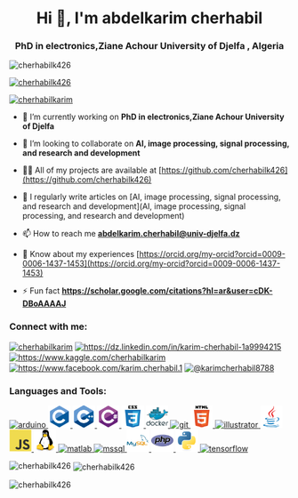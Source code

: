 <h1 align="center">Hi 👋, I'm abdelkarim cherhabil</h1>
<h3 align="center">PhD in electronics,Ziane Achour University of Djelfa , Algeria</h3>

<p align="left"> <img src="https://komarev.com/ghpvc/?username=cherhabilk426&label=Profile%20views&color=0e75b6&style=flat" alt="cherhabilk426" /> </p>

<p align="left"> <a href="https://github.com/ryo-ma/github-profile-trophy"><img src="https://github-profile-trophy.vercel.app/?username=cherhabilk426" alt="cherhabilk426" /></a> </p>

<p align="left"> <a href="https://twitter.com/cherhabilkarim" target="blank"><img src="https://img.shields.io/twitter/follow/cherhabilkarim?logo=twitter&style=for-the-badge" alt="cherhabilkarim" /></a> </p>

- 🔭 I’m currently working on **PhD in electronics,Ziane Achour University of Djelfa**

- 👯 I’m looking to collaborate on **AI, image processing, signal processing, and research and development**

- 👨‍💻 All of my projects are available at [https://github.com/cherhabilk426](https://github.com/cherhabilk426)

- 📝 I regularly write articles on [AI, image processing, signal processing, and research and development](AI, image processing, signal processing, and research and development)

- 📫 How to reach me **abdelkarim.cherhabil@univ-djelfa.dz**

- 📄 Know about my experiences [https://orcid.org/my-orcid?orcid=0009-0006-1437-1453](https://orcid.org/my-orcid?orcid=0009-0006-1437-1453)

- ⚡ Fun fact **https://scholar.google.com/citations?hl=ar&user=cDK-DBoAAAAJ**

<h3 align="left">Connect with me:</h3>
<p align="left">
<a href="https://twitter.com/cherhabilkarim" target="blank"><img align="center" src="https://raw.githubusercontent.com/rahuldkjain/github-profile-readme-generator/master/src/images/icons/Social/twitter.svg" alt="cherhabilkarim" height="30" width="40" /></a>
<a href="https://linkedin.com/in/https://dz.linkedin.com/in/karim-cherhabil-1a9994215" target="blank"><img align="center" src="https://raw.githubusercontent.com/rahuldkjain/github-profile-readme-generator/master/src/images/icons/Social/linked-in-alt.svg" alt="https://dz.linkedin.com/in/karim-cherhabil-1a9994215" height="30" width="40" /></a>
<a href="https://kaggle.com/https://www.kaggle.com/cherhabilkarim" target="blank"><img align="center" src="https://raw.githubusercontent.com/rahuldkjain/github-profile-readme-generator/master/src/images/icons/Social/kaggle.svg" alt="https://www.kaggle.com/cherhabilkarim" height="30" width="40" /></a>
<a href="https://fb.com/https://www.facebook.com/karim.cherhabil.1" target="blank"><img align="center" src="https://raw.githubusercontent.com/rahuldkjain/github-profile-readme-generator/master/src/images/icons/Social/facebook.svg" alt="https://www.facebook.com/karim.cherhabil.1" height="30" width="40" /></a>
<a href="https://www.youtube.com/c/@karimcherhabil8788" target="blank"><img align="center" src="https://raw.githubusercontent.com/rahuldkjain/github-profile-readme-generator/master/src/images/icons/Social/youtube.svg" alt="@karimcherhabil8788" height="30" width="40" /></a>
</p>

<h3 align="left">Languages and Tools:</h3>
<p align="left"> <a href="https://www.arduino.cc/" target="_blank" rel="noreferrer"> <img src="https://cdn.worldvectorlogo.com/logos/arduino-1.svg" alt="arduino" width="40" height="40"/> </a> <a href="https://www.cprogramming.com/" target="_blank" rel="noreferrer"> <img src="https://raw.githubusercontent.com/devicons/devicon/master/icons/c/c-original.svg" alt="c" width="40" height="40"/> </a> <a href="https://www.w3schools.com/cpp/" target="_blank" rel="noreferrer"> <img src="https://raw.githubusercontent.com/devicons/devicon/master/icons/cplusplus/cplusplus-original.svg" alt="cplusplus" width="40" height="40"/> </a> <a href="https://www.w3schools.com/cs/" target="_blank" rel="noreferrer"> <img src="https://raw.githubusercontent.com/devicons/devicon/master/icons/csharp/csharp-original.svg" alt="csharp" width="40" height="40"/> </a> <a href="https://www.w3schools.com/css/" target="_blank" rel="noreferrer"> <img src="https://raw.githubusercontent.com/devicons/devicon/master/icons/css3/css3-original-wordmark.svg" alt="css3" width="40" height="40"/> </a> <a href="https://www.docker.com/" target="_blank" rel="noreferrer"> <img src="https://raw.githubusercontent.com/devicons/devicon/master/icons/docker/docker-original-wordmark.svg" alt="docker" width="40" height="40"/> </a> <a href="https://git-scm.com/" target="_blank" rel="noreferrer"> <img src="https://www.vectorlogo.zone/logos/git-scm/git-scm-icon.svg" alt="git" width="40" height="40"/> </a> <a href="https://www.w3.org/html/" target="_blank" rel="noreferrer"> <img src="https://raw.githubusercontent.com/devicons/devicon/master/icons/html5/html5-original-wordmark.svg" alt="html5" width="40" height="40"/> </a> <a href="https://www.adobe.com/in/products/illustrator.html" target="_blank" rel="noreferrer"> <img src="https://www.vectorlogo.zone/logos/adobe_illustrator/adobe_illustrator-icon.svg" alt="illustrator" width="40" height="40"/> </a> <a href="https://www.java.com" target="_blank" rel="noreferrer"> <img src="https://raw.githubusercontent.com/devicons/devicon/master/icons/java/java-original.svg" alt="java" width="40" height="40"/> </a> <a href="https://developer.mozilla.org/en-US/docs/Web/JavaScript" target="_blank" rel="noreferrer"> <img src="https://raw.githubusercontent.com/devicons/devicon/master/icons/javascript/javascript-original.svg" alt="javascript" width="40" height="40"/> </a> <a href="https://www.linux.org/" target="_blank" rel="noreferrer"> <img src="https://raw.githubusercontent.com/devicons/devicon/master/icons/linux/linux-original.svg" alt="linux" width="40" height="40"/> </a> <a href="https://www.mathworks.com/" target="_blank" rel="noreferrer"> <img src="https://upload.wikimedia.org/wikipedia/commons/2/21/Matlab_Logo.png" alt="matlab" width="40" height="40"/> </a> <a href="https://www.microsoft.com/en-us/sql-server" target="_blank" rel="noreferrer"> <img src="https://www.svgrepo.com/show/303229/microsoft-sql-server-logo.svg" alt="mssql" width="40" height="40"/> </a> <a href="https://www.mysql.com/" target="_blank" rel="noreferrer"> <img src="https://raw.githubusercontent.com/devicons/devicon/master/icons/mysql/mysql-original-wordmark.svg" alt="mysql" width="40" height="40"/> </a> <a href="https://www.php.net" target="_blank" rel="noreferrer"> <img src="https://raw.githubusercontent.com/devicons/devicon/master/icons/php/php-original.svg" alt="php" width="40" height="40"/> </a> <a href="https://www.python.org" target="_blank" rel="noreferrer"> <img src="https://raw.githubusercontent.com/devicons/devicon/master/icons/python/python-original.svg" alt="python" width="40" height="40"/> </a> <a href="https://www.tensorflow.org" target="_blank" rel="noreferrer"> <img src="https://www.vectorlogo.zone/logos/tensorflow/tensorflow-icon.svg" alt="tensorflow" width="40" height="40"/> </a> </p>

<p><img align="left" src="https://github-readme-stats.vercel.app/api/top-langs?username=cherhabilk426&show_icons=true&locale=en&layout=compact" alt="cherhabilk426" /></p>

<p>&nbsp;<img align="center" src="https://github-readme-stats.vercel.app/api?username=cherhabilk426&show_icons=true&locale=en" alt="cherhabilk426" /></p>

<p><img align="center" src="https://github-readme-streak-stats.herokuapp.com/?user=cherhabilk426&" alt="cherhabilk426" /></p>


